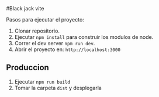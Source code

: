 #Black jack vite

Pasos para ejecutar el proyecto:
1. Clonar repositorio.
2. Ejecutar ```npm install``` para construir los modulos de node.
3. Correr el dev server ```npm run dev```.
4. Abrir el proyecto en: ```http://localhost:3000```

## Produccion

1. Ejecutar ```npm run build```
2. Tomar la carpeta ```dist``` y desplegarla

